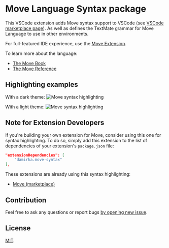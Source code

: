 # Move Language Syntax package

This VSCode extension adds Move syntax support to VSCode (see [VSCode marketplace page](https://marketplace.visualstudio.com/items?itemName=damirka.move-syntax)). As well as defines the TextMate grammar for Move Language to use in other environments.

For full-featured IDE experience, use the [Move Extension](https://marketplace.visualstudio.com/items?itemName=mysten.move).

To learn more about the language:

- [The Move Book](https://move-book.com/)
- [The Move Reference](https://move-book.com/reference)

## Highlighting examples

With a dark theme:
![Move syntax highlighting](https://github.com/damirka/move-syntax/tree/main/img/sample_dark.png)

With a light theme:
![Move syntax highlighting](https://github.com/damirka/move-syntax/tree/main/img/sample_light.png)

## Note for Extension Developers

If you're building your own extension for Move, consider using this one for syntax highlighting. To do so, simply add this extension to the list of dependencies of your extension's `package.json` file:

```json
"extensionDependencies": [
    "damirka.move-syntax"
],
```

These extensions are already using this syntax highlighting:

- [Move (marketplace)](https://marketplace.visualstudio.com/items?itemName=mysten.move)

## Contribution

Feel free to ask any questions or report bugs [by opening new issue](https://github.com/damirka/move-syntax/issues).

## License

[MIT](LICENSE).

